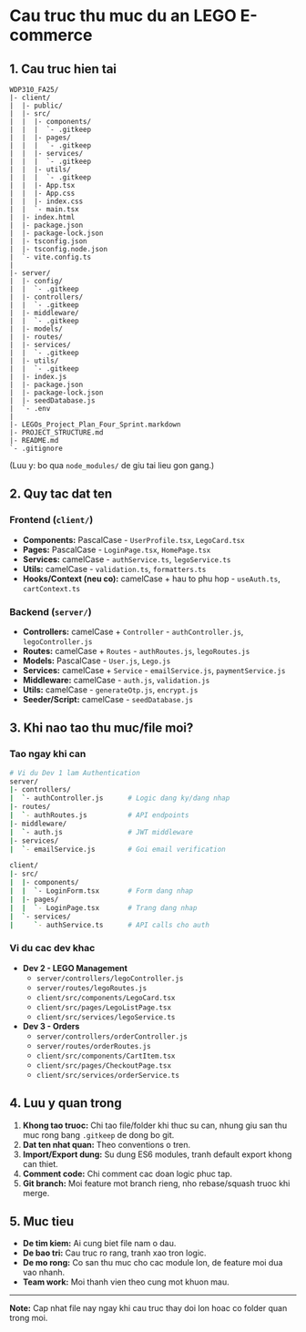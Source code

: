 ﻿# Cau truc thu muc du an LEGO E-commerce

## 1. Cau truc hien tai

```
WDP310_FA25/
|- client/
|  |- public/
|  |- src/
|  |  |- components/
|  |  |  `- .gitkeep
|  |  |- pages/
|  |  |  `- .gitkeep
|  |  |- services/
|  |  |  `- .gitkeep
|  |  |- utils/
|  |  |  `- .gitkeep
|  |  |- App.tsx
|  |  |- App.css
|  |  |- index.css
|  |  `- main.tsx
|  |- index.html
|  |- package.json
|  |- package-lock.json
|  |- tsconfig.json
|  |- tsconfig.node.json
|  `- vite.config.ts
|
|- server/
|  |- config/
|  |  `- .gitkeep
|  |- controllers/
|  |  `- .gitkeep
|  |- middleware/
|  |  `- .gitkeep
|  |- models/
|  |- routes/
|  |- services/
|  |  `- .gitkeep
|  |- utils/
|  |  `- .gitkeep
|  |- index.js
|  |- package.json
|  |- package-lock.json
|  |- seedDatabase.js
|  `- .env
|
|- LEGOs_Project_Plan_Four_Sprint.markdown
|- PROJECT_STRUCTURE.md
|- README.md
`- .gitignore
```

(Luu y: bo qua `node_modules/` de giu tai lieu gon gang.)

## 2. Quy tac dat ten

### Frontend (`client/`)
- **Components:** PascalCase - `UserProfile.tsx`, `LegoCard.tsx`
- **Pages:** PascalCase - `LoginPage.tsx`, `HomePage.tsx`
- **Services:** camelCase - `authService.ts`, `legoService.ts`
- **Utils:** camelCase - `validation.ts`, `formatters.ts`
- **Hooks/Context (neu co):** camelCase + hau to phu hop - `useAuth.ts`, `cartContext.ts`

### Backend (`server/`)
- **Controllers:** camelCase + `Controller` - `authController.js`, `legoController.js`
- **Routes:** camelCase + `Routes` - `authRoutes.js`, `legoRoutes.js`
- **Models:** PascalCase - `User.js`, `Lego.js`
- **Services:** camelCase + `Service` - `emailService.js`, `paymentService.js`
- **Middleware:** camelCase - `auth.js`, `validation.js`
- **Utils:** camelCase - `generateOtp.js`, `encrypt.js`
- **Seeder/Script:** camelCase - `seedDatabase.js`

## 3. Khi nao tao thu muc/file moi?

### Tao ngay khi can
```bash
# Vi du Dev 1 lam Authentication
server/
|- controllers/
|  `- authController.js      # Logic dang ky/dang nhap
|- routes/
|  `- authRoutes.js          # API endpoints
|- middleware/
|  `- auth.js                # JWT middleware
|- services/
|  `- emailService.js        # Goi email verification

client/
|- src/
|  |- components/
|  |  `- LoginForm.tsx       # Form dang nhap
|  |- pages/
|  |  `- LoginPage.tsx       # Trang dang nhap
|  `- services/
|     `- authService.ts      # API calls cho auth
```

### Vi du cac dev khac
- **Dev 2 - LEGO Management**
  - `server/controllers/legoController.js`
  - `server/routes/legoRoutes.js`
  - `client/src/components/LegoCard.tsx`
  - `client/src/pages/LegoListPage.tsx`
  - `client/src/services/legoService.ts`
- **Dev 3 - Orders**
  - `server/controllers/orderController.js`
  - `server/routes/orderRoutes.js`
  - `client/src/components/CartItem.tsx`
  - `client/src/pages/CheckoutPage.tsx`
  - `client/src/services/orderService.ts`

## 4. Luu y quan trong
1. **Khong tao truoc:** Chi tao file/folder khi thuc su can, nhung giu san thu muc rong bang `.gitkeep` de dong bo git.
2. **Dat ten nhat quan:** Theo conventions o tren.
3. **Import/Export dung:** Su dung ES6 modules, tranh default export khong can thiet.
4. **Comment code:** Chi comment cac doan logic phuc tap.
5. **Git branch:** Moi feature mot branch rieng, nho rebase/squash truoc khi merge.

## 5. Muc tieu
- **De tim kiem:** Ai cung biet file nam o dau.
- **De bao tri:** Cau truc ro rang, tranh xao tron logic.
- **De mo rong:** Co san thu muc cho cac module lon, de feature moi dua vao nhanh.
- **Team work:** Moi thanh vien theo cung mot khuon mau.

---

**Note:** Cap nhat file nay ngay khi cau truc thay doi lon hoac co folder quan trong moi.
